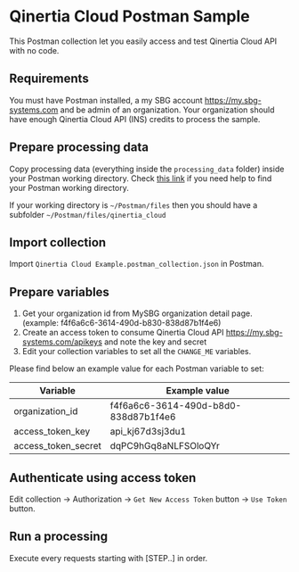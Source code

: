 # Qinertia Cloud Postman Sample

This Postman collection let you easily access and test Qinertia Cloud API with no code.

## Requirements

You must have Postman installed, a my SBG account https://my.sbg-systems.com and be admin of an organization.
Your organization should have enough Qinertia Cloud API (INS) credits to process the sample.

## Prepare processing data

Copy processing data (everything inside the `processing_data` folder) inside your Postman working directory.
Check [this link](https://learning.postman.com/docs/getting-started/settings/#working-directory) if you need help to find your Postman working directory.

If your working directory is `~/Postman/files` then you should have a subfolder `~/Postman/files/qinertia_cloud`

## Import collection

Import `Qinertia Cloud Example.postman_collection.json` in Postman.

## Prepare variables

1. Get your organization id from MySBG organization detail page. (example: f4f6a6c6-3614-490d-b830-838d87b1f4e6)
2. Create an access token to consume Qinertia Cloud API https://my.sbg-systems.com/apikeys and note the key and secret
3. Edit your collection variables to set all the `CHANGE_ME` variables.

Please find below an example value for each Postman variable to set:

| Variable             | Example value                        |
| -------------------- | ------------------------------------ |
| organization_id      | f4f6a6c6-3614-490d-b8d0-838d87b1f4e6 |
| access_token_key     | api_kj67d3sj3du1                     |
| access_token_secret  | dqPC9hGq8aNLFSOloQYr                 |

## Authenticate using access token

Edit collection -> Authorization -> `Get New Access Token` button -> `Use Token` button.

## Run a processing

Execute every requests starting with [STEP..] in order.